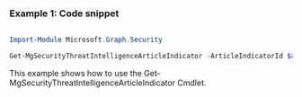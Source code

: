 ### Example 1: Code snippet

```powershell

Import-Module Microsoft.Graph.Security

Get-MgSecurityThreatIntelligenceArticleIndicator -ArticleIndicatorId $articleIndicatorId

```
This example shows how to use the Get-MgSecurityThreatIntelligenceArticleIndicator Cmdlet.

